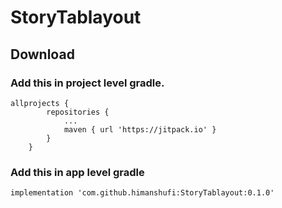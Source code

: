 # StoryTablayout


## Download

### Add this in project level gradle.

```
allprojects {
		repositories {
			...
			maven { url 'https://jitpack.io' }
		}
	}
```
### Add this in app level gradle

```
implementation 'com.github.himanshufi:StoryTablayout:0.1.0'
```
